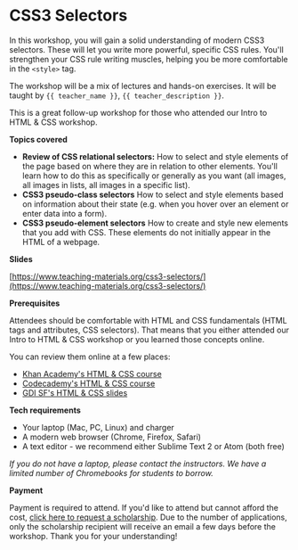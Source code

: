 # CSS3 Selectors

In this workshop, you will gain a solid understanding of modern CSS3 selectors. These will let you write more powerful, specific CSS rules. You'll strengthen your CSS rule writing muscles, helping you be more comfortable in the `<style>` tag.

The workshop will be a mix of lectures and hands-on exercises. It will be taught by `{{ teacher_name }}`, `{{ teacher_description }}`.

This is a great follow-up workshop for those who attended our Intro to HTML & CSS workshop.

**Topics covered**

- **Review of CSS relational selectors:** How to select and style elements of the page based on where they are in relation to other elements. You'll learn how to do this as specifically or generally as you want (all images, all images in lists, all images in a specific list).
- **CSS3 pseudo-class selectors** How to select and style elements based on information about their state (e.g. when you hover over an element or enter data into a form). 
- **CSS3 pseudo-element selectors** How to create and style new elements that you add with CSS. These elements do not initially appear in the HTML of a webpage.

**Slides**

[https://www.teaching-materials.org/css3-selectors/](https://www.teaching-materials.org/css3-selectors/)

**Prerequisites**

Attendees should be comfortable with HTML and CSS fundamentals (HTML tags and attributes, CSS selectors). That means that you either attended our Intro to HTML & CSS workshop or you learned those concepts online.

You can review them online at a few places:
- [Khan Academy's HTML & CSS course](https://khanacademy.org/html-css)
- [Codecademy's HTML & CSS course](https://www.codecademy.com/learn/learn-html-css)
- [GDI SF's HTML & CSS slides](https://www.teaching-materials.org/htmlcss-2day/)

**Tech requirements**

- Your laptop (Mac, PC, Linux) and charger
- A modern web browser (Chrome, Firefox, Safari)
- A text editor - we recommend either Sublime Text 2 or Atom (both free)

*If you do not have a laptop, please contact the instructors. We have a limited number of Chromebooks for students to borrow.*

**Payment**

Payment is required to attend. If you'd like to attend but cannot afford the cost, [click here to request a scholarship](https://docs.google.com/forms/d/e/1FAIpQLSfiUBN4yve3L7iociXzcqNgEtrljsn_7mCgZ3eUtvAEr3bcQg/viewform). Due to the number of applications, only the scholarship recipient will receive an email a few days before the workshop. Thank you for your understanding!



